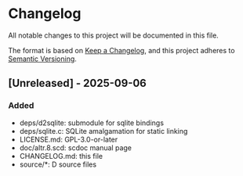 # Changelog

All notable changes to this project will be documented in this file.

The format is based on [Keep a Changelog](https://keepachangelog.com/en/1.1.0/),
and this project adheres to [Semantic Versioning](https://semver.org/spec/v2.0.0.html).

## [Unreleased] - 2025-09-06

### Added
- deps/d2sqlite: submodule for sqlite bindings
- deps/sqlite.c: SQLite amalgamation for static linking
- LICENSE.md: GPL-3.0-or-later
- doc/altr.8.scd: scdoc manual page
- CHANGELOG.md: this file
- source/*: D source files
